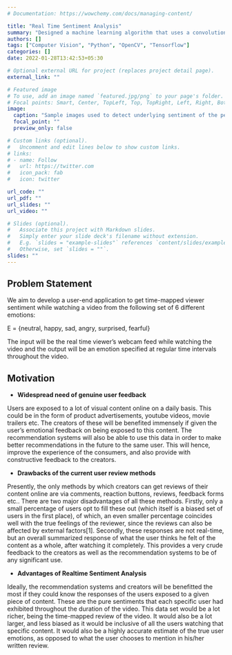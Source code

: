 ```yaml
---
# Documentation: https://wowchemy.com/docs/managing-content/

title: "Real Time Sentiment Analysis"
summary: "Designed a machine learning algorithm that uses a convolutional neural network to detect the emotion of a facial image input. The output is one emotion out of a set of 7 possible emotions. Best performance achieved was a top 2 precision of 71%."
authors: []
tags: ["Computer Vision", "Python", "OpenCV", "Tensorflow"]
categories: []
date: 2022-01-28T13:42:53+05:30

# Optional external URL for project (replaces project detail page).
external_link: ""

# Featured image
# To use, add an image named `featured.jpg/png` to your page's folder.
# Focal points: Smart, Center, TopLeft, Top, TopRight, Left, Right, BottomLeft, Bottom, BottomRight.
image:
  caption: "Sample images used to detect underlying sentiment of the person."
  focal_point: ""
  preview_only: false

# Custom links (optional).
#   Uncomment and edit lines below to show custom links.
# links:
# - name: Follow
#   url: https://twitter.com
#   icon_pack: fab
#   icon: twitter

url_code: ""
url_pdf: ""
url_slides: ""
url_video: ""

# Slides (optional).
#   Associate this project with Markdown slides.
#   Simply enter your slide deck's filename without extension.
#   E.g. `slides = "example-slides"` references `content/slides/example-slides.md`.
#   Otherwise, set `slides = ""`.
slides: ""
---
```

## Problem Statement

We aim to develop a user-end application to get time-mapped viewer sentiment while watching a video from the following set of 6 different emotions:

E = {neutral, happy, sad, angry, surprised, fearful}

The input will be the real time viewer’s webcam feed while watching the video and the output will be an emotion specified at regular time intervals throughout the video.

## Motivation

- **Widespread need of genuine user feedback**

Users are exposed to a lot of visual content online on a daily basis. This could be in the form of product advertisements, youtube videos, movie trailers etc. The creators of these will be benefited immensely if given the user’s emotional feedback on being exposed to this content. The recommendation systems will also be able to use this data in order to make better recommendations in the future to the same user. This will hence, improve the experience of the consumers, and also provide with constructive feedback to the creators.

- **Drawbacks of the current user review methods**

Presently, the only methods by which creators can get reviews of their content online are via comments, reaction buttons, reviews, feedback forms etc.. There are two major disadvantages of all these methods. Firstly, only a small percentage of users opt to fill these out (which itself is a biased set of users in the first place), of which, an even smaller percentage coincides well with the true feelings of the reviewer, since the reviews can also be affected by external factors[1]. Secondly, these responses are not real-time, but an overall summarized response of what the user thinks he felt of the content as a whole, after watching it completely. This provides a very crude feedback to the creators as well as the recommendation systems to be of any significant use.

- **Advantages of Realtime Sentiment Analysis**

Ideally, the recommendation systems and creators will be benefitted the most if they could know the responses of the users exposed to a given piece of content. These are the pure sentiments that each specific user had exhibited throughout the duration of the video. This data set would be a lot richer, being the time-mapped review of the video. It would also be a lot larger, and less biased as it would be inclusive of all the users watching that specific content. It would also be a highly accurate estimate of the true user emotions, as opposed to what the user chooses to mention in his/her written review.